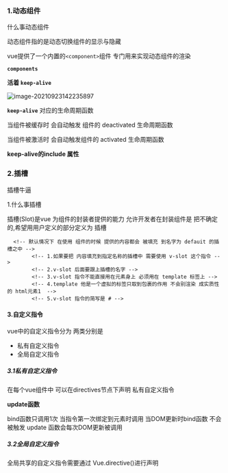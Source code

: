 ### 1.动态组件

什么事动态组件

动态组件指的是动态切换组件的显示与隐藏

vue提供了一个内置的`<component>`组件 专门用来实现动态组件的渲染 

**`components`**

**活着 `keep-alive`**

![image-20210923142235897](C:\Users\阿六\AppData\Roaming\Typora\typora-user-images\image-20210923142235897.png)

**`keep-alive`** 对应的生命周期函数

当组件被缓存时 会自动触发 组件的 deactivated 生命周期函数

当组件被激活时 会自动触发组件的 activated  生命周期函数

**keep-alive的include 属性**

### 2.插槽

插槽牛逼

1.什么事插槽

插槽(Slot)是vue 为组件的封装者提供的能力 允许开发者在封装组件是 把不确定的,希望用用户定义的部分定义为 插槽 

```shell
  <!-- 默认情况下 在使用 组件的时候 提供的内容都会 被填充 到名字为 defauit 的插槽之中 -->
        <!-- 1.如果要把 内容填充到指定名称的插槽中 需要使用 v-slot 这个指令 -->
        <!-- 2.v-slot 后面要跟上插槽的名字 -->
        <!-- 3.v-slot 指令不能直接用在元素身上 必须用在 template 标签上 -->
        <!-- 4.template 他是一个虚拟的标签只取到包裹的作用 不会别渲染 成实质性的 html元素1  -->
        <!-- 5.v-slot 指令的简写是 # -->
```

#### 3.自定义指令

vue中的自定义指令分为 两类分别是

- 私有自定义指令
- 全局自定义指令

##### 3.1私有自定义指令

在每个vue组件中 可以在directives节点下声明 私有自定义指令

**update函数**

bind函数只调用1次 当指令第一次绑定到元素时调用 当DOM更新时bind函数 不会被触发 update 函数会每次DOM更新被调用

##### 3.2全局自定义指令

全局共享的自定义指令需要通过 Vue.directive()进行声明 

